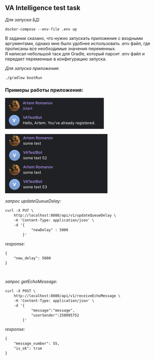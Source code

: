 ## VA Intelligence test task

*Для запуска БД:*

```
docker-compose --env-file .env up
```

В задании сказано, что нужно запускать приложение с входными аргументами, однако мне было удобнее использовать .env
файл, где прописаны все необходимые значения переменных.  
Я написал небольшой таск для Gradle, который парсит .env файл и передает переменные в конфигурацию запуска.

*Для запуска приложения:*

```
./gradlew bootRun
```

### Примеры работы приложения:

![img.png](img.png)

![img_1.png](img_1.png)
<br>

*запрос updateQueueDelay:*

```
curl -X PUT \
    http://localhost:8080/api/v1/updateQueueDelay \
    -H 'Content-Type: application/json' \
    -d '{
            "newDelay" : 5000
        }'
```

*response:*

```
{
    "new_delay": 5000
}
```  

<br>

*запрос getEchoMessage:*

```
curl -X POST \
    http://localhost:8080/api/v1/receiveEchoMessage \
    -H 'Content-Type: application/json' \
    -d '{
            "message":"message",
            "userSender":258095752
        }'
```
*response:*
```
{
    "message_number": 55,
    "is_ok": true
}
```
